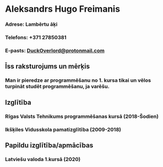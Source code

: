 # Aleksandrs Hugo Freimanis
### Adrese: Lambērtu āķi 
### Telefons: +371 27850381
### E-pasts: DuckOverlord@protonmail.com
## Īss raksturojums un mērķis
### Man ir pieredze ar programmēšanu no 1. kursa tikai un vēlos turpināt studēt programmēšanu, ja varēšu.
## Izglītība
### Rīgas Valsts Tehnikums programmēšanas kursā (2018-Šodien)
### Ikšķiles Vidusskola pamatizglītība (2009-2018)
## Papildu izglītība/apmācības
### Latviešu valoda 1.kursā (2020)
